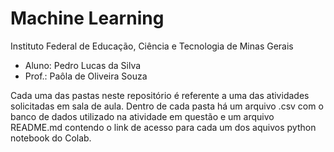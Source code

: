 # Machine Learning

Instituto Federal de Educação, Ciência e Tecnologia de Minas Gerais

*   Aluno: Pedro Lucas da Silva
*   Prof.: Paôla de Oliveira Souza


Cada uma das pastas neste repositório é referente a uma das atividades solicitadas em sala de aula. Dentro de cada pasta há um arquivo .csv com o banco de dados utilizado na atividade em questão e um arquivo README.md contendo o link de acesso para cada um dos aquivos python notebook do Colab. 


